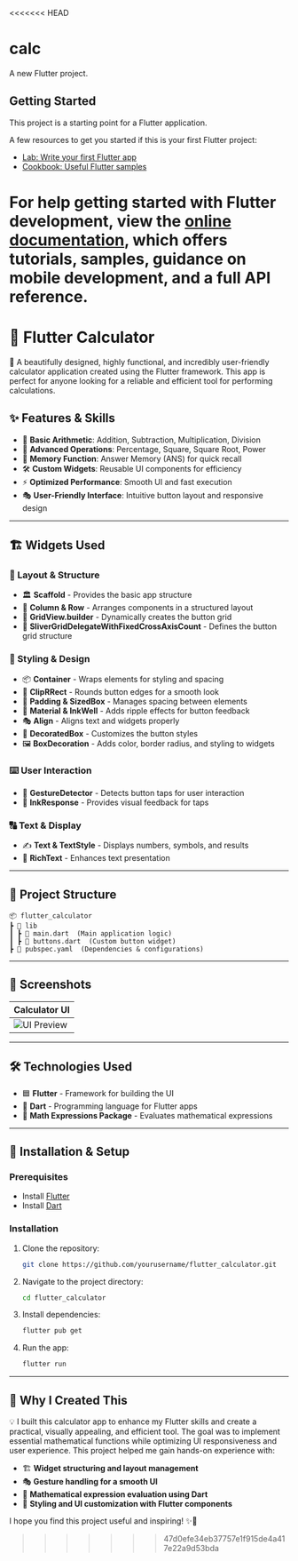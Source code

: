 <<<<<<< HEAD
# calc

A new Flutter project.

## Getting Started

This project is a starting point for a Flutter application.

A few resources to get you started if this is your first Flutter project:

- [Lab: Write your first Flutter app](https://docs.flutter.dev/get-started/codelab)
- [Cookbook: Useful Flutter samples](https://docs.flutter.dev/cookbook)

For help getting started with Flutter development, view the
[online documentation](https://docs.flutter.dev/), which offers tutorials,
samples, guidance on mobile development, and a full API reference.
=======
# 📱 Flutter Calculator

🚀 A beautifully designed, highly functional,
and incredibly user-friendly calculator application created using the Flutter framework. 
This app is perfect for anyone looking for a reliable and efficient tool for performing calculations. 


## ✨ Features & Skills

- 🧮 **Basic Arithmetic**: Addition, Subtraction, Multiplication, Division
- 🎯 **Advanced Operations**: Percentage, Square, Square Root, Power
- 🔢 **Memory Function**: Answer Memory (ANS) for quick recall
- 🛠 **Custom Widgets**: Reusable UI components for efficiency
- ⚡ **Optimized Performance**: Smooth UI and fast execution
- 🎭 **User-Friendly Interface**: Intuitive button layout and responsive design

---

## 🏗 Widgets Used

### 📌 Layout & Structure
- 🏛️ **Scaffold** - Provides the basic app structure
- 📐 **Column & Row** - Arranges components in a structured layout
- 🔢 **GridView.builder** - Dynamically creates the button grid
- 🧩 **SliverGridDelegateWithFixedCrossAxisCount** - Defines the button grid structure

### 🎨 Styling & Design
- 📦 **Container** - Wraps elements for styling and spacing
- 🔲 **ClipRRect** - Rounds button edges for a smooth look
- 📏 **Padding & SizedBox** - Manages spacing between elements
- 🎨 **Material & InkWell** - Adds ripple effects for button feedback
- 🎭 **Align** - Aligns text and widgets properly
- 🎨 **DecoratedBox** - Customizes the button styles
- 🖼️ **BoxDecoration** - Adds color, border radius, and styling to widgets

### ⌨️ User Interaction
- 🤖 **GestureDetector** - Detects button taps for user interaction
- 🎯 **InkResponse** - Provides visual feedback for taps

### 🔠 Text & Display
- ✍️ **Text & TextStyle** - Displays numbers, symbols, and results
- 📜 **RichText** - Enhances text presentation

---

## 📂 Project Structure

```
📦 flutter_calculator
┣ 📂 lib
┃ ┣ 📜 main.dart  (Main application logic)
┃ ┣ 📜 buttons.dart  (Custom button widget)
┣ 📜 pubspec.yaml  (Dependencies & configurations)
```

---

## 📸 Screenshots

| Calculator UI |
| ------------- |
| ![UI Preview](UI.png) |

---

## 🛠️ Technologies Used

- 🟦 **Flutter** - Framework for building the UI
- 🎯 **Dart** - Programming language for Flutter apps
- 🧮 **Math Expressions Package** - Evaluates mathematical expressions

---

## 🚀 Installation & Setup

### Prerequisites

- Install [Flutter](https://flutter.dev/docs/get-started/install)
- Install [Dart](https://dart.dev/get-dart)

### Installation

1. Clone the repository:
   ```sh
   git clone https://github.com/yourusername/flutter_calculator.git
   ```
2. Navigate to the project directory:
   ```sh
   cd flutter_calculator
   ```
3. Install dependencies:
   ```sh
   flutter pub get
   ```
4. Run the app:
   ```sh
   flutter run
   ```

---

## 🌟 Why I Created This

💡 I built this calculator app to enhance my Flutter skills and create a practical, visually appealing, and efficient tool. The goal was to implement essential mathematical functions while optimizing UI responsiveness and user experience. This project helped me gain hands-on experience with:

- 🏗 **Widget structuring and layout management**
- 🎭 **Gesture handling for a smooth UI**
- 🧮 **Mathematical expression evaluation using Dart**
- 🎨 **Styling and UI customization with Flutter components**

I hope you find this project useful and inspiring! ✨🚀

>>>>>>> 47d0efe34eb37757e1f915de4a417e22a9d53bda
